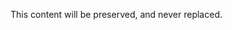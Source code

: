 <!-- start_header --> 
<!-- end_header -->

<!-- start_about -->
<!-- end_about -->

<!-- start_status -->
<!-- end_status -->

<!-- start_usage -->
<!-- end_usage -->

<!-- start_framework_specific -->
This content will be preserved, and never replaced.
<!-- end_framework_specific -->

<!-- start_real_world_app -->
<!-- end_real_world_app -->

<!-- start_license -->
<!-- end_license -->
